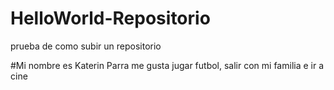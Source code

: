 # HelloWorld-Repositorio
prueba de como subir un repositorio

#Mi nombre es Katerin Parra me gusta jugar futbol, salir con mi familia e ir a cine

